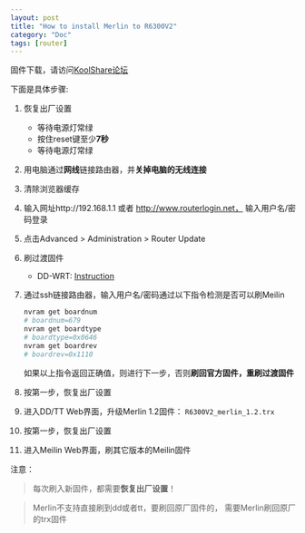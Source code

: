 ```yaml
---
layout: post
title: "How to install Merlin to R6300V2"
category: "Doc"
tags: [router]
---
```


固件下载，请访问[KoolShare论坛](http://koolshare.cn/forum-72-1.html)

下面是具体步骤:

1. 恢复出厂设置

   - 等待电源灯常绿
   - 按住reset键至少**7秒**
   - 等待电源灯常绿
   
2. 用电脑通过**网线**链接路由器，并**关掉电脑的无线连接**

3. 清除浏览器缓存

4. 输入网址http://192.168.1.1 或者 http://www.routerlogin.net， 输入用户名/密码登录

5. 点击Advanced > Administration > Router Update

6. 刷过渡固件
   - DD-WRT: [Instruction](http://www.dd-wrt.com/wiki/index.php/Netgear_R6300v2)
   
7. 通过ssh链接路由器，输入用户名/密码通过以下指令检测是否可以刷Meilin

   ```bash
   nvram get boardnum
   # boardnum=679
   nvram get boardtype
   # boardtype=0x0646
   nvram get boardrev
   # boardrev=0x1110
   ```
   如果以上指令返回正确值，则进行下一步，否则**刷回官方固件，重刷过渡固件**

8. 按第一步，恢复出厂设置

9. 进入DD/TT Web界面，升级Merlin 1.2固件： `R6300V2_merlin_1.2.trx `

10. 按第一步，恢复出厂设置

11. 进入Meilin Web界面，刷其它版本的Meilin固件

注意：

> 每次刷入新固件，都需要**恢复出厂设置**！

> Merlin不支持直接刷到dd或者tt，要刷回原厂固件的， 需要Merlin刷回原厂的trx固件
